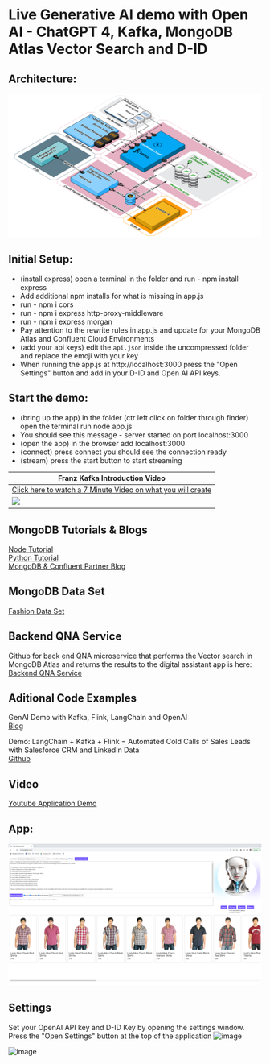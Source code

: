 # Live Generative AI demo with Open AI - ChatGPT 4, Kafka, MongoDB Atlas Vector Search and D-ID

## Architecture:
![architecture](./architecture2.png)   
   
## Initial Setup:
* (install express) open a terminal in the folder and run  - npm install express
* Add additional npm installs for what is missing in app.js
* run - npm i cors
* run - npm i express http-proxy-middleware
* run - npm i express morgan
* Pay attention to the rewrite rules in app.js and update for your MongoDB Atlas and Confluent Cloud Environments
* (add your api keys) edit the `api.json` inside the uncompressed folder and replace the emoji with your key
* When running the app.js at http://localhost:3000 press the "Open Settings" button and add in your D-ID and Open AI API keys.


## Start the demo:
* (bring up the app) in the folder (ctr left click on folder through finder) open the terminal run node app.js 
* You should see this message - server started on port localhost:3000
* (open the app) in the browser add localhost:3000
* (connect) press connect you should see the connection ready 
* (stream) press the start button to start streaming   
    

|Franz Kafka Introduction Video|    
|---------------------------|   
|[Click here to watch a 7 Minute Video on what you will create](https://youtu.be/pLU7dS9DJJg)|   
|<a href="https://youtu.be/pLU7dS9DJJg" target="video"><img src="https://img.youtube.com/vi/pLU7dS9DJJg/0.jpg" width="1080px"></a>|   


## MongoDB Tutorials & Blogs
[Node Tutorial](https://www.mongodb.com/developer/products/atlas/semantic-search-mongodb-atlas-vector-search/)   
[Python Tutorial](https://www.mongodb.com/developer/products/atlas/building-generative-ai-applications-vector-search-open-source-models/)   
[MongoDB & Confluent Partner Blog](https://www.mongodb.com/blog/post/mongodb-atlas-vector-search-makes-real-time-ai-reality-confluent)  

## MongoDB Data Set
[Fashion Data Set](https://github.com/afsungur/mongodb-atlas-vector-search-fashion-products)

## Backend QNA Service
Github for back end QNA microservice that performs the Vector search in MongoDB Atlas and returns the results to the digital assistant app is here:   
[Backend QNA Service](https://github.com/ashwin-gangadhar-mdb/mdb-ecomm-recsys-chatapp/tree/main/backend)

## Aditional Code Examples
GenAI Demo with Kafka, Flink, LangChain and OpenAI   
[Blog](https://www.kai-waehner.de/blog/2024/01/29/genai-demo-with-kafka-flink-langchain-and-openai/)   

Demo: LangChain + Kafka + Flink = Automated Cold Calls of Sales Leads with Salesforce CRM and LinkedIn Data      
[Github](https://github.com/ora0600/genai-with-confluent/tree/main)

## Video
[Youtube Application Demo](https://youtu.be/9thD4128lDE)

## App:
![app](./app3.png)

## Settings
Set your OpenAI API key and D-ID Key by opening the settings window.  Press the "Open Settings" button at the top of the application
![image](https://github.com/brittonlaroche/GenAI-ChatGPT4-Confluent-MongoDB-Vector-Retail/assets/32334829/a0e27be0-132e-4219-ab7d-fd306ee79275)

![image](https://github.com/brittonlaroche/GenAI-ChatGPT4-Confluent-MongoDB-Vector-Retail/assets/32334829/9709475e-555f-481a-9ed3-96baa1ece1f3)
